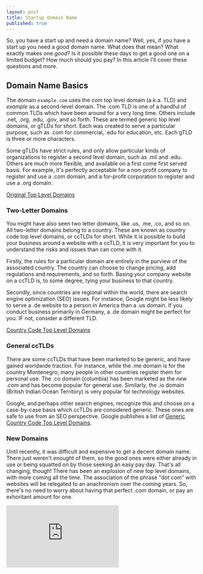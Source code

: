 ```yaml
---
layout: post
title: Startup Domain Name
published: true
---
```




So, you have a start up and need a domain name?  Well, yes, if you have a start up you need a good domain name.  What does that mean?  What exactly makes one _good_? Is it possible these days to get a good one on a limited budget?  How much should you pay?  In this article I'll cover these questions and more.

## Domain Name Basics

The domain `example.com` uses the _com_ top level domain (a.k.a. TLD) and _example_ as a second-level domain.  The .com TLD is one of a handful of common TLDs which have been around for a very long time. Others include .net, .org, .edu, .gov, and so forth.  These are termed generic top level domains, or gTLDs for short.  Each was created to serve a particular purpose, such as .com for commercial, .edu for education, etc. Each gTLD is three or more characters. 

Some gTLDs have strict rules, and only allow particular kinds of organizations to register a second level domain, such as .mil and .edu. Others are much more flexible, and available on a first come first served basis. For example, it's perfectly acceptable for a non-profit company to register and use a .com domain, and a for-profit corporation to register and use a .org domain.

[Original Top Level Domains](https://en.wikipedia.org/wiki/List_of_Internet_top-level_domains#Original_top-level_domains)

### Two-Letter Domains

You might have also seen two letter domains, like .us, .me, .co, and so on.  All two-letter domains belong to a country.  These are known as country code top level domains, or ccTLDs for short.  While it is possible to build your business around a website with a ccTLD, it is very important for you to understand the risks and issues than can come with it.

Firstly, the rules for a particular domain are entirely in the purview of the associated country.  The country can choose to change pricing, add regulations and requirements, and so forth. Basing your company website on a ccTLD is, to some degree, tying your business to that country.

Secondly, since countries are regional within the world, there are search engine optimization (SEO) issues.  For instance, Google might be less likely to serve a .de website to a person in America than a .us domain.  If you conduct business primarily in Germany, a .de domain might be perfect for you. IF not, consider a different TLD.

[Country Code Top Level Domains](https://en.wikipedia.org/wiki/List_of_Internet_top-level_domains#Country_code_top-level_domains)

### General ccTLDs

There are some ccTLDs that have been marketed to be generic, and have gained worldwide traction.  For instance, while the .me domain is for the country Montenegro, many people in other countries register them for personal use.  The .co domain (columbia) has been marketed as the _new .com_ and has become popular for general use.  Similarly, the .io domain (British Indian Ocean Territory) is very popular for technology websites.

Google, and perhaps other search engines, recognize this and choose on a case-by-case basis which ccTLDs are considered generic.  These ones are safe to use from an SEO perspective. Google publishes a list of [Generic Country Code Top Level Domains](https://support.google.com/webmasters/answer/1347922?hl=en).

### New Domains

Until recently, it was difficult and expensive to get a decent domain name.  There just weren't enought of them, so the good ones were either already in use or being squatted on by those seeking an easy pay day. That's all changing, though!  There has been an explosion of new top level domains, with more coming all the time.  The association of the phrase "dot com" with websites will be relegated to an anachronism over the coming years.  So, there's no need to worry about having that perfect .com domain, or pay an exhoritant amount for one.

<iframe width="297" height="164" src="http://www.youtube.com/embed/1kFcxf8KAjg?showinfo=0" frameborder="0" allowfullscreen=""></iframe>
